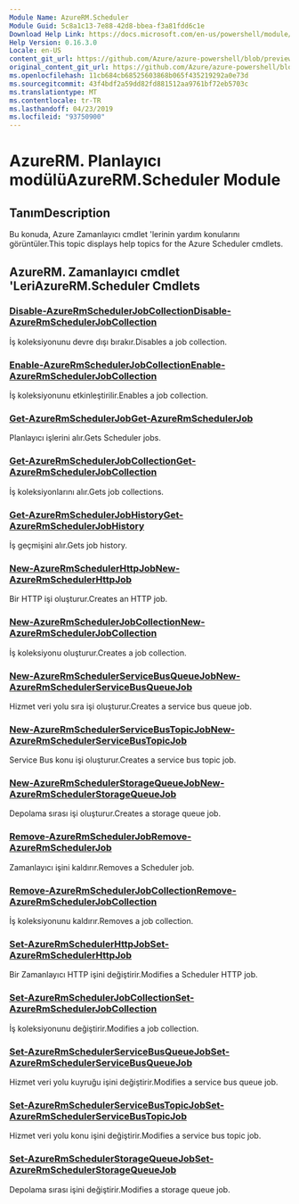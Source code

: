 ```yaml
---
Module Name: AzureRM.Scheduler
Module Guid: 5c8a1c13-7e88-42d8-bbea-f3a81fdd6c1e
Download Help Link: https://docs.microsoft.com/en-us/powershell/module/azurerm.scheduler
Help Version: 0.16.3.0
Locale: en-US
content_git_url: https://github.com/Azure/azure-powershell/blob/preview/src/ResourceManager/Scheduler/Commands.Scheduler/help/AzureRM.Scheduler.md
original_content_git_url: https://github.com/Azure/azure-powershell/blob/preview/src/ResourceManager/Scheduler/Commands.Scheduler/help/AzureRM.Scheduler.md
ms.openlocfilehash: 11cb684cb68525603868b065f435219292a0e73d
ms.sourcegitcommit: 43f4bdf2a59dd82fd881512aa9761bf72eb5703c
ms.translationtype: MT
ms.contentlocale: tr-TR
ms.lasthandoff: 04/23/2019
ms.locfileid: "93750900"
---
```

# <span data-ttu-id="d9553-101">AzureRM. Planlayıcı modülü</span><span class="sxs-lookup"><span data-stu-id="d9553-101">AzureRM.Scheduler Module</span></span>
## <span data-ttu-id="d9553-102">Tanım</span><span class="sxs-lookup"><span data-stu-id="d9553-102">Description</span></span>
<span data-ttu-id="d9553-103">Bu konuda, Azure Zamanlayıcı cmdlet 'lerinin yardım konularını görüntüler.</span><span class="sxs-lookup"><span data-stu-id="d9553-103">This topic displays help topics for the Azure Scheduler cmdlets.</span></span>

## <span data-ttu-id="d9553-104">AzureRM. Zamanlayıcı cmdlet 'Leri</span><span class="sxs-lookup"><span data-stu-id="d9553-104">AzureRM.Scheduler Cmdlets</span></span>
### [<span data-ttu-id="d9553-105">Disable-AzureRmSchedulerJobCollection</span><span class="sxs-lookup"><span data-stu-id="d9553-105">Disable-AzureRmSchedulerJobCollection</span></span>](Disable-AzureRmSchedulerJobCollection.md)
<span data-ttu-id="d9553-106">İş koleksiyonunu devre dışı bırakır.</span><span class="sxs-lookup"><span data-stu-id="d9553-106">Disables a job collection.</span></span>

### [<span data-ttu-id="d9553-107">Enable-AzureRmSchedulerJobCollection</span><span class="sxs-lookup"><span data-stu-id="d9553-107">Enable-AzureRmSchedulerJobCollection</span></span>](Enable-AzureRmSchedulerJobCollection.md)
<span data-ttu-id="d9553-108">İş koleksiyonunu etkinleştirilir.</span><span class="sxs-lookup"><span data-stu-id="d9553-108">Enables a job collection.</span></span>

### [<span data-ttu-id="d9553-109">Get-AzureRmSchedulerJob</span><span class="sxs-lookup"><span data-stu-id="d9553-109">Get-AzureRmSchedulerJob</span></span>](Get-AzureRmSchedulerJob.md)
<span data-ttu-id="d9553-110">Planlayıcı işlerini alır.</span><span class="sxs-lookup"><span data-stu-id="d9553-110">Gets Scheduler jobs.</span></span>

### [<span data-ttu-id="d9553-111">Get-AzureRmSchedulerJobCollection</span><span class="sxs-lookup"><span data-stu-id="d9553-111">Get-AzureRmSchedulerJobCollection</span></span>](Get-AzureRmSchedulerJobCollection.md)
<span data-ttu-id="d9553-112">İş koleksiyonlarını alır.</span><span class="sxs-lookup"><span data-stu-id="d9553-112">Gets job collections.</span></span>

### [<span data-ttu-id="d9553-113">Get-AzureRmSchedulerJobHistory</span><span class="sxs-lookup"><span data-stu-id="d9553-113">Get-AzureRmSchedulerJobHistory</span></span>](Get-AzureRmSchedulerJobHistory.md)
<span data-ttu-id="d9553-114">İş geçmişini alır.</span><span class="sxs-lookup"><span data-stu-id="d9553-114">Gets job history.</span></span>

### [<span data-ttu-id="d9553-115">New-AzureRmSchedulerHttpJob</span><span class="sxs-lookup"><span data-stu-id="d9553-115">New-AzureRmSchedulerHttpJob</span></span>](New-AzureRmSchedulerHttpJob.md)
<span data-ttu-id="d9553-116">Bir HTTP işi oluşturur.</span><span class="sxs-lookup"><span data-stu-id="d9553-116">Creates an HTTP job.</span></span>

### [<span data-ttu-id="d9553-117">New-AzureRmSchedulerJobCollection</span><span class="sxs-lookup"><span data-stu-id="d9553-117">New-AzureRmSchedulerJobCollection</span></span>](New-AzureRmSchedulerJobCollection.md)
<span data-ttu-id="d9553-118">İş koleksiyonu oluşturur.</span><span class="sxs-lookup"><span data-stu-id="d9553-118">Creates a job collection.</span></span>

### [<span data-ttu-id="d9553-119">New-AzureRmSchedulerServiceBusQueueJob</span><span class="sxs-lookup"><span data-stu-id="d9553-119">New-AzureRmSchedulerServiceBusQueueJob</span></span>](New-AzureRmSchedulerServiceBusQueueJob.md)
<span data-ttu-id="d9553-120">Hizmet veri yolu sıra işi oluşturur.</span><span class="sxs-lookup"><span data-stu-id="d9553-120">Creates a service bus queue job.</span></span>

### [<span data-ttu-id="d9553-121">New-AzureRmSchedulerServiceBusTopicJob</span><span class="sxs-lookup"><span data-stu-id="d9553-121">New-AzureRmSchedulerServiceBusTopicJob</span></span>](New-AzureRmSchedulerServiceBusTopicJob.md)
<span data-ttu-id="d9553-122">Service Bus konu işi oluşturur.</span><span class="sxs-lookup"><span data-stu-id="d9553-122">Creates a service bus topic job.</span></span>

### [<span data-ttu-id="d9553-123">New-AzureRmSchedulerStorageQueueJob</span><span class="sxs-lookup"><span data-stu-id="d9553-123">New-AzureRmSchedulerStorageQueueJob</span></span>](New-AzureRmSchedulerStorageQueueJob.md)
<span data-ttu-id="d9553-124">Depolama sırası işi oluşturur.</span><span class="sxs-lookup"><span data-stu-id="d9553-124">Creates a storage queue job.</span></span>

### [<span data-ttu-id="d9553-125">Remove-AzureRmSchedulerJob</span><span class="sxs-lookup"><span data-stu-id="d9553-125">Remove-AzureRmSchedulerJob</span></span>](Remove-AzureRmSchedulerJob.md)
<span data-ttu-id="d9553-126">Zamanlayıcı işini kaldırır.</span><span class="sxs-lookup"><span data-stu-id="d9553-126">Removes a Scheduler job.</span></span>

### [<span data-ttu-id="d9553-127">Remove-AzureRmSchedulerJobCollection</span><span class="sxs-lookup"><span data-stu-id="d9553-127">Remove-AzureRmSchedulerJobCollection</span></span>](Remove-AzureRmSchedulerJobCollection.md)
<span data-ttu-id="d9553-128">İş koleksiyonunu kaldırır.</span><span class="sxs-lookup"><span data-stu-id="d9553-128">Removes a job collection.</span></span>

### [<span data-ttu-id="d9553-129">Set-AzureRmSchedulerHttpJob</span><span class="sxs-lookup"><span data-stu-id="d9553-129">Set-AzureRmSchedulerHttpJob</span></span>](Set-AzureRmSchedulerHttpJob.md)
<span data-ttu-id="d9553-130">Bir Zamanlayıcı HTTP işini değiştirir.</span><span class="sxs-lookup"><span data-stu-id="d9553-130">Modifies a Scheduler HTTP job.</span></span>

### [<span data-ttu-id="d9553-131">Set-AzureRmSchedulerJobCollection</span><span class="sxs-lookup"><span data-stu-id="d9553-131">Set-AzureRmSchedulerJobCollection</span></span>](Set-AzureRmSchedulerJobCollection.md)
<span data-ttu-id="d9553-132">İş koleksiyonunu değiştirir.</span><span class="sxs-lookup"><span data-stu-id="d9553-132">Modifies a job collection.</span></span>

### [<span data-ttu-id="d9553-133">Set-AzureRmSchedulerServiceBusQueueJob</span><span class="sxs-lookup"><span data-stu-id="d9553-133">Set-AzureRmSchedulerServiceBusQueueJob</span></span>](Set-AzureRmSchedulerServiceBusQueueJob.md)
<span data-ttu-id="d9553-134">Hizmet veri yolu kuyruğu işini değiştirir.</span><span class="sxs-lookup"><span data-stu-id="d9553-134">Modifies a service bus queue job.</span></span>

### [<span data-ttu-id="d9553-135">Set-AzureRmSchedulerServiceBusTopicJob</span><span class="sxs-lookup"><span data-stu-id="d9553-135">Set-AzureRmSchedulerServiceBusTopicJob</span></span>](Set-AzureRmSchedulerServiceBusTopicJob.md)
<span data-ttu-id="d9553-136">Hizmet veri yolu konu işini değiştirir.</span><span class="sxs-lookup"><span data-stu-id="d9553-136">Modifies a service bus topic job.</span></span>

### [<span data-ttu-id="d9553-137">Set-AzureRmSchedulerStorageQueueJob</span><span class="sxs-lookup"><span data-stu-id="d9553-137">Set-AzureRmSchedulerStorageQueueJob</span></span>](Set-AzureRmSchedulerStorageQueueJob.md)
<span data-ttu-id="d9553-138">Depolama sırası işini değiştirir.</span><span class="sxs-lookup"><span data-stu-id="d9553-138">Modifies a storage queue job.</span></span>

